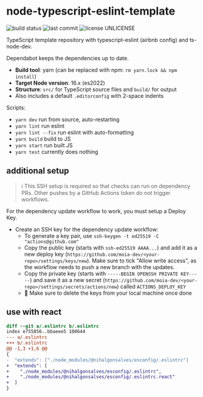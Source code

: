 # node-typescript-eslint-template

![build status](https://github.com/nihalgonsalves/node-typescript-eslint-template/workflows/build/badge.svg)
![last commit](https://img.shields.io/github/last-commit/nihalgonsalves/node-typescript-eslint-template)
![license UNLICENSE](https://img.shields.io/github/license/nihalgonsalves/node-typescript-eslint-template?color=brightgreen)

TypeScript template repository with typescript-eslint (airbnb config) and ts-node-dev.

Dependabot keeps the dependencies up to date.

- **Build tool**: yarn (can be replaced with npm: `rm yarn.lock && npm install`)
- **Target Node version**: 16.x (es2022)
- **Structure**: `src/` for TypeScript source files and `build/` for output
- Also includes a default `.editorconfig` with 2-space indents

Scripts:

- `yarn dev` run from source, auto-restarting
- `yarn lint` run eslint
- `yarn lint --fix` run eslint with auto-formatting
- `yarn build` build to JS
- `yarn start` run built JS
- `yarn test` currently does nothing

## additional setup

> ℹ️ This SSH setup is required so that checks can run on dependency PRs. Other pushes by a GitHub Actions token do not trigger workflows.

For the dependency update workflow to work, you must setup a Deploy Key.

- Create an SSH key for the dependency update workflow:
  - To generate a key pair, use `ssh-keygen -t ed25519 -C "actions@github.com"`
  - Copy the public key (starts with `ssh-ed25519 AAAA...`) and add it as a new deploy key (`https://github.com/moia-dev/<your-repo>/settings/keys/new`). Make sure to tick "Allow write access", as the workflow needs to push a new branch with the updates.
  - Copy the private key (starts with `-----BEGIN OPENSSH PRIVATE KEY-----`) and save it as a new secret (`https://github.com/moia-dev/<your-repo>/settings/secrets/actions/new`) called `ACTIONS_DEPLOY_KEY`
  - 🚨 Make sure to delete the keys from your local machine once done

## use with react

```diff
diff --git a/.eslintrc b/.eslintrc
index e755856..bbaeee5 100644
--- a/.eslintrc
+++ b/.eslintrc
@@ -1,3 +1,6 @@
{
-  "extends": ["./node_modules/@nihalgonsalves/esconfig/.eslintrc"]
+  "extends": [
+    "./node_modules/@nihalgonsalves/esconfig/.eslintrc",
+    "./node_modules/@nihalgonsalves/esconfig/.eslintrc.react"
+  ]
}
```
